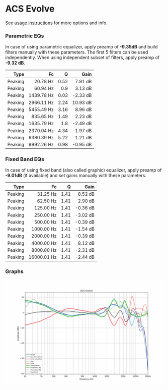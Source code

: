 # ACS Evolve
See [usage instructions](https://github.com/jaakkopasanen/AutoEq#usage) for more options and info.

### Parametric EQs
In case of using parametric equalizer, apply preamp of **-9.35dB** and build filters manually
with these parameters. The first 5 filters can be used independently.
When using independent subset of filters, apply preamp of **-9.32 dB**.

| Type    | Fc         |    Q | Gain     |
|--------:|-----------:|-----:|---------:|
| Peaking | 20.78 Hz   | 0.52 | 7.91 dB  |
| Peaking | 60.94 Hz   | 0.9  | 3.13 dB  |
| Peaking | 1439.78 Hz | 0.03 | -2.33 dB |
| Peaking | 2966.11 Hz | 2.24 | 10.93 dB |
| Peaking | 5455.49 Hz | 3.16 | 8.96 dB  |
| Peaking | 835.65 Hz  | 1.49 | 2.23 dB  |
| Peaking | 1635.79 Hz | 1.8  | -2.49 dB |
| Peaking | 2370.04 Hz | 4.34 | 1.97 dB  |
| Peaking | 6380.39 Hz | 5.22 | 1.21 dB  |
| Peaking | 9992.26 Hz | 0.98 | -0.95 dB |

### Fixed Band EQs
In case of using fixed band (also called graphic) equalizer, apply preamp of **-9.01dB**
(if available) and set gains manually with these parameters.

| Type    | Fc          |    Q | Gain     |
|--------:|------------:|-----:|---------:|
| Peaking | 31.25 Hz    | 1.41 | 8.52 dB  |
| Peaking | 62.50 Hz    | 1.41 | 2.90 dB  |
| Peaking | 125.00 Hz   | 1.41 | -0.36 dB |
| Peaking | 250.00 Hz   | 1.41 | -3.02 dB |
| Peaking | 500.00 Hz   | 1.41 | -0.39 dB |
| Peaking | 1000.00 Hz  | 1.41 | -1.54 dB |
| Peaking | 2000.00 Hz  | 1.41 | -0.39 dB |
| Peaking | 4000.00 Hz  | 1.41 | 8.12 dB  |
| Peaking | 8000.00 Hz  | 1.41 | -2.31 dB |
| Peaking | 16000.01 Hz | 1.41 | -2.44 dB |

### Graphs
![](./ACS%20Evolve.png)
